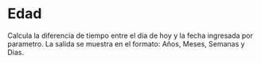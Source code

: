 # Edad
Calcula la diferencia de tiempo entre el dia de hoy y la fecha ingresada por parametro. La salida se muestra en el formato: Años, Meses, Semanas y Dias.
